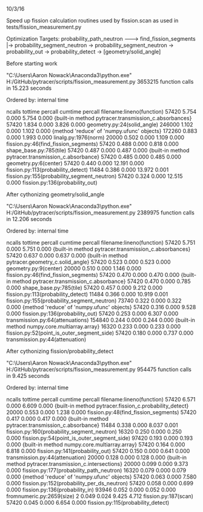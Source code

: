 10/3/16

Speed up fission calculation routines used by fission.scan as used in tests/fission_measurement.py

Optimization Targets:
probability_path_neutron ---> find_fission_segments
                          |-> probability_segment_neutron -> probability_segment_neutron
                              -> probability_out -> probability_detect -> [geometry/solid_angle]

Before starting work

"C:\Users\Aaron Nowack\Anaconda3\python.exe" H:/GitHub/pytracer/scripts/fission_measurement.py
         3653215 function calls in 15.223 seconds

   Ordered by: internal time

   ncalls  tottime  percall  cumtime  percall filename:lineno(function)
    57420    5.754    0.000    5.754    0.000 {built-in method pytracer.transmission_c.absorbances}
    57420    1.834    0.000    3.826    0.000 geometry.py:24(solid_angle)
   246000    1.102    0.000    1.102    0.000 {method 'reduce' of 'numpy.ufunc' objects}
   172260    0.883    0.000    1.993    0.000 linalg.py:1976(norm)
    20000    0.502    0.000    1.109    0.000 fission.py:46(find_fission_segments)
    57420    0.488    0.000    0.818    0.000 shape_base.py:785(tile)
    57420    0.487    0.000    0.487    0.000 {built-in method pytracer.transmission_c.absorbance}
    57420    0.485    0.000    0.485    0.000 geometry.py:6(center)
    57420    0.440    0.000   12.191    0.000 fission.py:113(probability_detect)
    11484    0.386    0.000   13.972    0.001 fission.py:155(probability_segment_neutron)
    57420    0.324    0.000   12.515    0.000 fission.py:136(probability_out)

After cythonizing geometry/solid_angle

"C:\Users\Aaron Nowack\Anaconda3\python.exe" H:/GitHub/pytracer/scripts/fission_measurement.py
         2389975 function calls in 12.206 seconds

   Ordered by: internal time

   ncalls  tottime  percall  cumtime  percall filename:lineno(function)
    57420    5.751    0.000    5.751    0.000 {built-in method pytracer.transmission_c.absorbances}
    57420    0.637    0.000    0.637    0.000 {built-in method pytracer.geometry_c.solid_angle}
    57420    0.523    0.000    0.523    0.000 geometry.py:9(center)
    20000    0.510    0.000    1.146    0.000 fission.py:46(find_fission_segments)
    57420    0.470    0.000    0.470    0.000 {built-in method pytracer.transmission_c.absorbance}
    57420    0.470    0.000    0.785    0.000 shape_base.py:785(tile)
    57420    0.457    0.000    9.212    0.000 fission.py:113(probability_detect)
    11484    0.366    0.000   10.919    0.001 fission.py:155(probability_segment_neutron)
    73740    0.322    0.000    0.322    0.000 {method 'reduce' of 'numpy.ufunc' objects}
    57420    0.316    0.000    9.528    0.000 fission.py:136(probability_out)
    57420    0.253    0.000    6.307    0.000 transmission.py:64(attenuations)
   154840    0.244    0.000    0.244    0.000 {built-in method numpy.core.multiarray.array}
    16320    0.233    0.000    0.233    0.000 fission.py:52(point_is_outer_segment_side)
    57420    0.180    0.000    0.737    0.000 transmission.py:44(attenuation)

After cythonizing fission/probability_detect

"C:\Users\Aaron Nowack\Anaconda3\python.exe" H:/GitHub/pytracer/scripts/fission_measurement.py
         954475 function calls in 9.425 seconds

   Ordered by: internal time

   ncalls  tottime  percall  cumtime  percall filename:lineno(function)
    57420    6.571    0.000    6.609    0.000 {built-in method pytracer.fission_c.probability_detect}
    20000    0.553    0.000    1.238    0.000 fission.py:48(find_fission_segments)
    57420    0.417    0.000    0.417    0.000 {built-in method pytracer.transmission_c.absorbance}
    11484    0.338    0.000    8.037    0.001 fission.py:160(probability_segment_neutron)
    16320    0.250    0.000    0.250    0.000 fission.py:54(point_is_outer_segment_side)
    97420    0.193    0.000    0.193    0.000 {built-in method numpy.core.multiarray.array}
    57420    0.164    0.000    6.818    0.000 fission.py:141(probability_out)
    57420    0.150    0.000    0.641    0.000 transmission.py:44(attenuation)
    20000    0.128    0.000    0.128    0.000 {built-in method pytracer.transmission_c.intersections}
    20000    0.099    0.000    9.373    0.000 fission.py:177(probability_path_neutron)
    16320    0.079    0.000    0.079    0.000 {method 'reduce' of 'numpy.ufunc' objects}
    57420    0.063    0.000    7.580    0.000 fission.py:152(probability_per_ds_neutron)
    57420    0.058    0.000    0.699    0.000 fission.py:136(probability_in)
    93946    0.052    0.000    0.052    0.000 fromnumeric.py:2659(size)
        2    0.049    0.024    9.425    4.712 fission.py:187(scan)
    57420    0.045    0.000    6.654    0.000 fission.py:115(probability_detect)